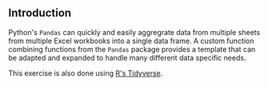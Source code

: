 ## Introduction

Python's `Pandas` can quickly and easily aggregrate data from multiple sheets from multiple Excel workbooks into a single data frame. A custom function combining functions from the `Pandas` package provides a template that can be adapted and expanded to handle many different data specific needs. 

This exercise is also done using [R's Tidyverse](https://github.com/sbha/readdir_xl).
